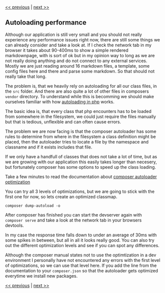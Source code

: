 [<< previous](16-data-repository.md) | [next >>](18-caching.md)

## Autoloading performance

Although our application is still very small and you should not really experience any performance issues right now,
there are still some things we can already consider and take a look at. If I check the network tab in my browser it takes
about 90-400ms to show a simple rendered markdownpage, with is sort of ok but in my opinion way to long as we are not
really doing anything and do not connect to any external services. Mostly we are just reading around 16 markdown files,
a template, some config files here and there and parse some markdown. So that should not really take that long.

The problem is, that we heavily rely on autoloading for all our class files, in the `src` folder. And there are also
quite a lot of other files in composers `vendor` directory. To understand while this is becomming we should make
ourselves familiar with how [autoloading in php](https://www.php.net/manual/en/language.oop5.autoload.php) works.

The basic idea is, that every class that php encounters has to be loaded from somewhere in the filesystem, we could
just require the files manually but that is tedious, unflexible and can often cause errors.

The problem we are now facing is that the composer autoloader has some rules to determine from where in the filesystem
a class definition might be placed, then the autoloader tries to locate a file by the namespace and classname and if it
exists includes that file.

If we only have a handfull of classes that does not take a lot of time, but as we are growing with our application this
easily takes longer than necesery, but fortunately composer has some options to speed up the class loading.

Take a few minutes to read the documentation about [composer autoloader optimization](https://getcomposer.org/doc/articles/autoloader-optimization.md)

You can try all 3 levels of optimizations, but we are going to stick with the first one for now, so lets create an
optimized classmap.

`composer dump-autoload -o`

After composer has finished you can start the devserver again with `composer serve` and take a look at the network tab
in your browsers devtools.

In my case the response time falls down to under an average of 30ms with some spikes in between, but all in all it looks really good.
You can also try out the different optimization levels and see if you can spot any differences.

Although the composer manual states not to use the optimtization in a dev environment I personally have not encountered
any errors with the first level of optimizations, so we can use that level here. If you add the line from the documentation
to your `composer.json` so that the autoloader gets optimized everytime we install new packages.


[<< previous](16-data-repository.md) | [next >>](18-caching.md)
